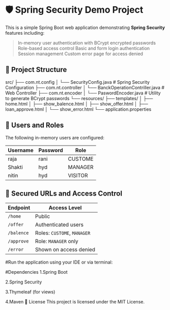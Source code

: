 # 🛡️ Spring Security Demo Project


This is a simple Spring Boot web application demonstrating **Spring Security** features including:
> In-memory user authentication with BCrypt encrypted passwords
> Role-based access control
> Basic and form login authentication
> Session management
> Custom error page for access denied
## 📁 Project Structure
src/
├── com.nt.config
│ └── SecurityConfig.java # Spring Security Configuration
├── com.nt.controller
│ └── BanckOperationContriller.java # Web Controller
├── com.nt.encoder
│ └── PaswordEncoder.java # Utility to generate BCrypt passwords
└── resources/
├── templates/
│ ├── home.html
│ ├── show_balence.html
│ ├── show_offer.html
│ ├── loan_approve.html
│ └── show_error.html
└── application.properties

## 👥 Users and Roles

The following in-memory users are configured:

| Username | Password | Role     |
|----------|----------|----------|
| raja     | rani     | CUSTOME  |
| Shakti   | hyd      | MANAGER  |
| nitin    | hyd      | VISITOR  |



## 🔐 Secured URLs and Access Control

| Endpoint      | Access Level                    |
|---------------|----------------------------------|
| `/home`       | Public                          |
| `/offer`      | Authenticated users             |
| `/balence`    | Roles: `CUSTOME`, `MANAGER`     |
| `/approve`    | Role: `MANAGER` only            |
| `/error`      | Shown on access denied          |
#Run the application using your IDE or via terminal:

#Dependencies
1.Spring Boot

2.Spring Security

3.Thymeleaf (for views)

4.Maven
📄 License
This project is licensed under the MIT License.





